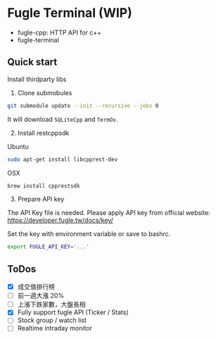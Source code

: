 
# Fugle Terminal (WIP)

* fugle-cpp: HTTP API for c++
* fugle-terminal


## Quick start

Install thirdparty libs

1. Clone submobules
```bash
git submodule update --init --recursive --jobs 0
```

It will download `SQLiteCpp` and `TermOx`.


2. Install restcppsdk

Ubuntu
```bash
sudo apt-get install libcpprest-dev
```

OSX
```bash
brew install cpprestsdk
```

3. Prepare API key

The API Key file is needed.
Please apply API key from official website: https://developer.fugle.tw/docs/key/

Set the key with environment variable or save to bashrc.
```bash
export FUGLE_API_KEY='...'
```

## ToDos
* [x] 成交值排行榜
* [ ] 前一週大漲 20%
* [ ] 上漲下跌家數，大盤長相
* [x] Fully support fugle API (Ticker / Stats)
* [ ] Stock group / watch list
* [ ] Realtime intraday monitor